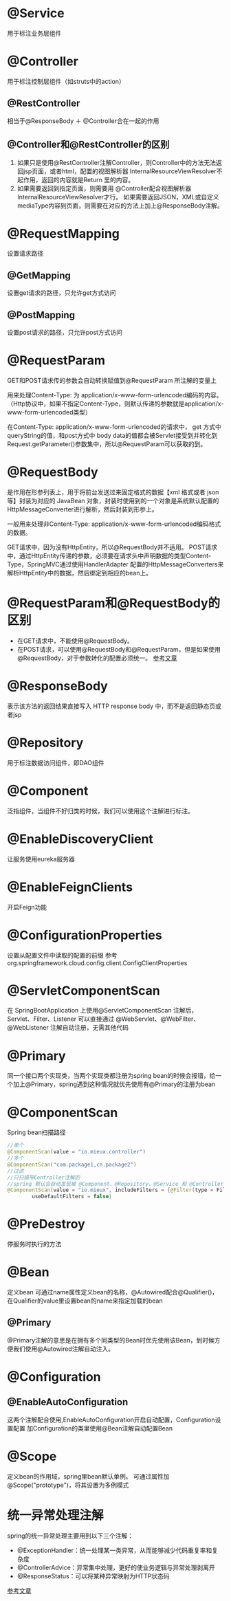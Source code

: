 # @Service
用于标注业务层组件 
# @Controller
用于标注控制层组件（如struts中的action） 

## @RestController
相当于@ResponseBody ＋ @Controller合在一起的作用

## @Controller和@RestController的区别

1. 如果只是使用@RestController注解Controller，则Controller中的方法无法返回jsp页面，或者html，配置的视图解析器 InternalResourceViewResolver不起作用，返回的内容就是Return 里的内容。
2. 如果需要返回到指定页面，则需要用 @Controller配合视图解析器InternalResourceViewResolver才行。
     如果需要返回JSON，XML或自定义mediaType内容到页面，则需要在对应的方法上加上@ResponseBody注解。

# @RequestMapping
设置请求路径

## @GetMapping
设置get请求的路径，只允许get方式访问

## @PostMapping
设置post请求的路径，只允许post方式访问

# @RequestParam
GET和POST请求传的参数会自动转换赋值到@RequestParam 所注解的变量上

用来处理Content-Type: 为 application/x-www-form-urlencoded编码的内容。（Http协议中，如果不指定Content-Type，则默认传递的参数就是application/x-www-form-urlencoded类型）

在Content-Type: application/x-www-form-urlencoded的请求中， 
get 方式中queryString的值，和post方式中 body data的值都会被Servlet接受到并转化到Request.getParameter()参数集中，所以@RequestParam可以获取的到。

# @RequestBody
是作用在形参列表上，用于将前台发送过来固定格式的数据【xml 格式或者 json等】封装为对应的 JavaBean 对象，封装时使用到的一个对象是系统默认配置的 HttpMessageConverter进行解析，然后封装到形参上。

一般用来处理非Content-Type: application/x-www-form-urlencoded编码格式的数据。

GET请求中，因为没有HttpEntity，所以@RequestBody并不适用。
POST请求中，通过HttpEntity传递的参数，必须要在请求头中声明数据的类型Content-Type，SpringMVC通过使用HandlerAdapter 配置的HttpMessageConverters来解析HttpEntity中的数据，然后绑定到相应的bean上。

# @RequestParam和@RequestBody的区别
* 在GET请求中，不能使用@RequestBody。
* 在POST请求，可以使用@RequestBody和@RequestParam，但是如果使用@RequestBody，对于参数转化的配置必须统一。
[参考文章](https://blog.csdn.net/xinluke/article/details/52710706)

# @ResponseBody
表示该方法的返回结果直接写入 HTTP response body 中，而不是返回静态页或者jsp

# @Repository
用于标注数据访问组件，即DAO组件 
# @Component
泛指组件，当组件不好归类的时候，我们可以使用这个注解进行标注。
# @EnableDiscoveryClient 
让服务使用eureka服务器
# @EnableFeignClients 
开启Feign功能
# @ConfigurationProperties 
设置从配置文件中读取的配置的前缀
参考org.springframework.cloud.config.client.ConfigClientProperties
# @ServletComponentScan 
在 SpringBootApplication 上使用@ServletComponentScan 注解后，
    Servlet、Filter、Listener 可以直接通过 @WebServlet、@WebFilter、@WebListener 注解自动注册，无需其他代码
# @Primary 
同一个接口两个实现类，当两个实现类都注册为spring bean的时候会报错，给一个加上@Primary，spring遇到这种情况就优先使用有@Primary的注册为bean
# @ComponentScan 
Spring bean扫描路径

```java
//单个
@ComponentScan(value = "io.mieux.controller")
//多个
@ComponentScan("com.package1,cn.package2")
//过滤
//只扫描带Controller注解的
//spring 默认会自动发现被 @Component、@Repository、@Service 和 @Controller 标注的类，并注册进容器中。要达到只包含某些包的扫描效果，就必须将这个默认行为给禁用掉（在 @ComponentScan 中将 useDefaultFilters 设为 false 即可）
@ComponentScan(value = "io.mieux", includeFilters = {@Filter(type = FilterType.ANNOTATION, classes = {Controller.class})},
        useDefaultFilters = false)
```

# @PreDestroy
停服务时执行的方法

# @Bean
定义bean
可通过name属性定义bean的名称，@Autowired配合@Qualifier()，在Qualifier的value里设置bean的name来指定加载的bean

## @Primary
@Primary注解的意思是在拥有多个同类型的Bean时优先使用该Bean，到时候方便我们使用@Autowired注解自动注入。

# @Configuration
## @EnableAutoConfiguration
这两个注解配合使用,EnableAutoConfiguration开启自动配置，Configuration设置配置
加Configuration的类里使用@Bean注解自动配置Bean

# @Scope
定义bean的作用域，spring里bean默认单例。
可通过属性加@Scope("prototype")，将其设置为多例模式

# 统一异常处理注解
spring的统一异常处理主要用到以下三个注解：
* @ExceptionHandler：统一处理某一类异常，从而能够减少代码重复率和复杂度
* @ControllerAdvice：异常集中处理，更好的使业务逻辑与异常处理剥离开
* @ResponseStatus：可以将某种异常映射为HTTP状态码

[参考文章](https://www.cnblogs.com/shuimuzhushui/p/6791600.html)

